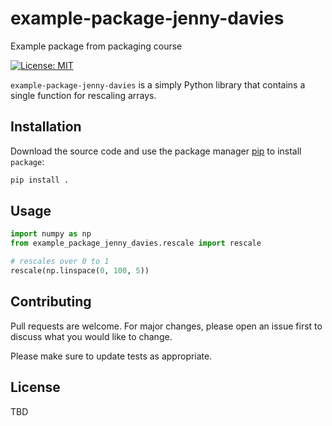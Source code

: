 # example-package-jenny-davies
Example package from packaging course

[![License: MIT](https://img.shields.io/badge/License-MIT-yellow.svg)](https://opensource.org/licenses/MIT)

<!-- SPHINX-START -->

`example-package-jenny-davies` is a simply Python library that contains a single function for rescaling arrays.

## Installation

Download the source code and use the package manager [pip](https://pip.pypa.io/en/stable/) to install `package`:

```bash
pip install .
```

## Usage

```python
import numpy as np
from example_package_jenny_davies.rescale import rescale

# rescales over 0 to 1
rescale(np.linspace(0, 100, 5))
```

## Contributing

Pull requests are welcome. For major changes, please open an issue first to discuss what you would like to change.

Please make sure to update tests as appropriate.

## License

TBD
